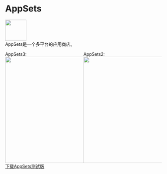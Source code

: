 # AppSets
<img src="https://i.loli.net/2021/05/16/BGC5IMwrSKm72v4.png" width="68" height="68"/><br>
AppSets是一个多平台的应用商店。<br>
<div style="display:flex;flex-direction:row">
  <div style="width:50%">
    AppSets3:<br>
    <img src="https://datas-1258462798.cos.ap-chengdu.myqcloud.com/as3_compose.png" width="600px" height="342px"/><br>
  </div>
  <div style="width:50%">
    AppSets2:<br>
    <img src="https://datas-1258462798.cos.ap-chengdu.myqcloud.com/as2_compose.png" width="600px" height="342px"/><br>
  </div>
</div>
<a href="http://47.108.203.211:9334/download.html">下载AppSets测试版</a>
